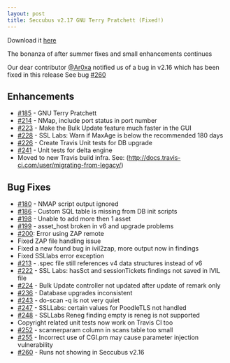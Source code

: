 ```yaml
---
layout: post
title: Seccubus v2.17 GNU Terry Pratchett (Fixed!)
---
```


Download it [here](https://github.com/schubergphilis/Seccubus_v2/releases)

The bonanza of after summer fixes and small enhancements continues

Our dear contributor [@Ar0xa](https://twitter.com/ar0xa) notified us of a bug in v2.16 which has been fixed in this release
See bug [#260](https://github.com/schubergphilis/Seccubus_v2/issues/260)

Enhancements
------------
* [#185](https://github.com/schubergphilis/Seccubus_v2/issues/185) - GNU Terry Pratchett
* [#214](https://github.com/schubergphilis/Seccubus_v2/issues/214) - NMap, include port status in port number
* [#223](https://github.com/schubergphilis/Seccubus_v2/issues/223) - Make the Bulk Update feature much faster in the GUI
* [#228](https://github.com/schubergphilis/Seccubus_v2/issues/228) - SSL Labs: Warn if MaxAge is below the recommended 180 days
* [#226](https://github.com/schubergphilis/Seccubus_v2/issues/226) - Create Travis Unit tests for DB upgrade
* [#241](https://github.com/schubergphilis/Seccubus_v2/issues/241) - Unit tests for delta engine
* Moved to new Travis build infra. See: (http://docs.travis-ci.com/user/migrating-from-legacy/)	

Bug Fixes
---------
* [#180](https://github.com/schubergphilis/Seccubus_v2/issues/180) - NMAP script output ignored
* [#186](https://github.com/schubergphilis/Seccubus_v2/issues/186) - Custom SQL table is missing from DB init scripts
* [#198](https://github.com/schubergphilis/Seccubus_v2/issues/198) - Unable to add more then 1 asset
* [#199](https://github.com/schubergphilis/Seccubus_v2/issues/199) - asset_host broken in v6 and upgrade problems
* [#200](https://github.com/schubergphilis/Seccubus_v2/issues/200): Error using ZAP remote
* Fixed ZAP file handling issue
* Fixed a new found bug in ivil2zap, more output now in findings
* Fixed SSLlabs error exception
* [#213](https://github.com/schubergphilis/Seccubus_v2/issues/213) - .spec file still references v4 data structures instead of v6
* [#222](https://github.com/schubergphilis/Seccubus_v2/issues/222) - SSL Labs: hasSct and sessionTickets findings not saved in IVIL file
* [#224](https://github.com/schubergphilis/Seccubus_v2/issues/224) - Bulk Update controller not updated after update of remark only
* [#236](https://github.com/schubergphilis/Seccubus_v2/issues/236) - Database upgrades inconsistent
* [#243](https://github.com/schubergphilis/Seccubus_v2/issues/243) - do-scan -q is not very quiet
* [#247](https://github.com/schubergphilis/Seccubus_v2/issues/247) - SSLLabs: certain values for PoodleTLS not handled
* [#248](https://github.com/schubergphilis/Seccubus_v2/issues/248) - SSLLabs Reneg finding empty is reneg is not supported 
* Copyright related unit tests now work on Travis CI too
* [#252](https://github.com/schubergphilis/Seccubus_v2/issues/252) - scannerparam column in scans table too small
* [#255](https://github.com/schubergphilis/Seccubus_v2/issues/255) - Incorrect use of CGI.pm may cause parameter injection vulnerability
* [#260](https://github.com/schubergphilis/Seccubus_v2/issues/260) - Runs not showing in Seccubus v2.16